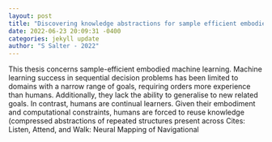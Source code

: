 ```yaml
--- 
layout: post 
title: "Discovering knowledge abstractions for sample efficient embodied transfer learning" 
date: 2022-06-23 20:09:31 -0400 
categories: jekyll update 
author: "S Salter - 2022" 
--- 
```

This thesis concerns sample-efficient embodied machine learning. Machine learning success in sequential decision problems has been limited to domains with a narrow range of goals, requiring orders more experience than humans. Additionally, they lack the ability to generalise to new related goals. In contrast, humans are continual learners. Given their embodiment and computational constraints, humans are forced to reuse knowledge (compressed abstractions of repeated structures present across Cites: Listen, Attend, and Walk: Neural Mapping of Navigational